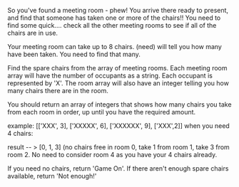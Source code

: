 So you've found a meeting room - phew! You arrive there ready to present, and find that someone has taken one or more of the chairs!! You need to find some quick.... check all the other meeting rooms to see if all of the chairs are in use.

Your meeting room can take up to 8 chairs. (need) will tell you how many have been taken. You need to find that many.

Find the spare chairs from the array of meeting rooms. Each meeting room array will have the number of occupants as a string. Each occupant is represented by 'X'. The room array will also have an integer telling you how many chairs there are in the room.

You should return an array of integers that shows how many chairs you take from each room in order, up until you have the required amount.

example: [['XXX', 3], ['XXXXX', 6], ['XXXXXX', 9], ['XXX',2]] when you need 4 chairs:

result -- > [0, 1, 3] (no chairs free in room 0, take 1 from room 1, take 3 from room 2. No need to consider room 4 as you have your 4 chairs already.

If you need no chairs, return 'Game On'. If there aren't enough spare chairs available, return 'Not enough!'